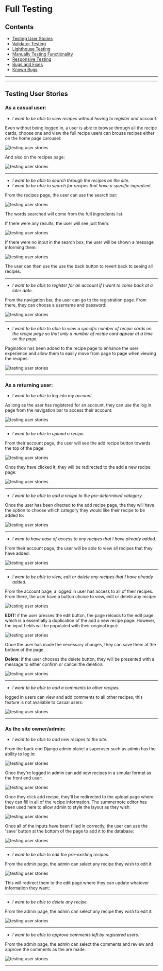 # Full Testing
## Contents
+ [Testing User Stories](#testing-user-stories)
+ [Validator Testing](#validator-testing)
+ [Lighthouse Testing](#lighthouse-testing)
+ [Manually Testing Functionality](#manually-testing-functionality)
+ [Responsive Testing](#responsive-testing)
+ [Bugs and Fixes](#bugs-and-fixes)
+ [Known Bugs](#known-bugs)
---
---
## Testing User Stories
### As a casual user: 
+ *I want to be able to view recipes without having to register and account.*

Even without being logged in, a user is able to browse through all the recipe cards, choose one and view the full recipe
users can brouse recipes either on the home page carousel:

![testing user stories](https://github.com/moirahartigan/lets-cook-it/blob/main/static/readme/testing-user-stories/carousel.png)

And also on the recipes page: 

![testing user stories](https://github.com/moirahartigan/lets-cook-it/blob/main/static/readme/testing-user-stories/casual-user-recipe-page.png)

---

+ *I want to be able to search through the recipes on the site.*
+ *I want to be able to search for recipes that have a specific ingredient.*

From the recipes page, the user can use the search bar:

![testing user stories](https://github.com/moirahartigan/lets-cook-it/blob/main/static/readme/testing-user-stories/search.png)

The words searched will come from the full ingredients list. 

If there were any results, the user will see just them:

![testing user stories](https://github.com/moirahartigan/lets-cook-it/blob/main/static/readme/testing-user-stories/search-results.png)

If there were no input in the search box, the user will be shown a message informing them:

![testing user stories](https://github.com/moirahartigan/lets-cook-it/blob/main/static/readme/testing-user-stories/search-no-input.png)

The user can then use the use the back button to revert back to seeing all recipes. 

---

+ *I want to be able to register for an account if I want to come back at a later date.*

From the navigation bar, the user can go to the registration page. From there, they can choose a username and password:

![testing user stories](https://github.com/moirahartigan/lets-cook-it/blob/main/static/readme/testing-user-stories/register-pg.png)

---

+ *I want to be able to able to view a specific number of recipe cards on the recipe page so that only a number of recipe card appear at a time on the page.*

Pagination has been added to the recipe page to enhance the user experience and allow them to easily move from page to page when viewing the recipes:

![testing user stories](https://github.com/moirahartigan/lets-cook-it/blob/main/static/readme/testing-user-stories/page-pagination.png)

---

### As a returning user: 
+ *I want to be able to log into my account.*

As long as the user has registered for an account, they can use the log in page from the navigation bar to access their account:

![testing user stories](https://github.com/moirahartigan/lets-cook-it/blob/main/static/readme/testing-user-stories/login%20pg.png)

---

+ *I want to be able to upload a recipe.*

From their account page, the user will see the add recipe button towards the top of the page:

![testing user stories](https://github.com/moirahartigan/lets-cook-it/blob/main/static/readme/testing-user-stories/add-recipe-button.png)

Once they have clicked it, they will be redirected to the add a new recipe page:

![testing user stories](https://github.com/moirahartigan/lets-cook-it/blob/main/static/readme/testing-user-stories/add-recipe-form.png)

---

+ *I want to be able to add a recipe to the pre-determined category.*

Once the user has been directed to the add recipe page, the they will have the option to choose which category they would like their recipe to be added to:

![testing user stories](add-recipe-to-a-categore)

---

+ *I want to have ease of access to any recipes that I have already added.*

From their account page, the user will be able to view all recipes that they have added:

![testing user stories](profile-page)

---

+ *I want to be able to view, edit or delete any recipes that I have already added.*

From the account page, a logged in user has access to all of their recipes. From there, the user have a button choice to view, edit or delete any recipe:

![testing user stories](view-edit-delete-buttons)

**EDIT:**
if the user presses the edit button, the page reloads to the edit page which is a essentially a duplication of the add a new recipe page. However, the input fields will be populated with their original input:

![testing user stories](edit-recipe)

Once the user has made the necessary changes, they can save them at the bottom of the page. 

**Delete:** if the user chooses the delete button, they will be presented with a message to either confirm or cancel the deletion: 

![testing user stories](delete-confirmation)

---

+ *I want to be able to add a comments to other recipes.*

logged in users can view and add comments to all other recipes, this feature is not available to casual users:

![testing user stories](comments)

---

### As the site owner/admin:
+ *I want to be able to add new recipes to the site.*

From the back end Django admin planel a superuser such as admin has the ability to log in:

![testing user stories](admin-login)

Once they're logged in admin can add new recipes in a simular format as the front end user:

![testing user stories](admin-panel)

Once they click add recipe, they'll be redirected to the upload page where they can fill in all of the recipe information. The summernote editor has been used here to allow admin to style the layout as they wish:

![testing user stories](admin-add-recipe)

Once all of the inputs have been filled in correctly, the user can use the 'save' button at the bottom of the page to add it to the database:

![testing user stories](admin-save-button)

---

+ *I want to be able to edit the pre-existing recipes.*

From the admin page, the admin can select any recipe they wish to edit it:

![testing user stories](admin-edit)

This will redirect them to the edit page where they can update whatever information they want:

---

+ *I want to be able to delete any recipe.*

From the admin page, the admin can  select any recipe they wish to edit it:

![testing user stories](admin-delete)

---

+ *I want to be able to approve comments left by registered users.*

From the admin page, the admin can select the comments and review and approve the comments as the are made:

![testing user stories](admin-comments)

---
